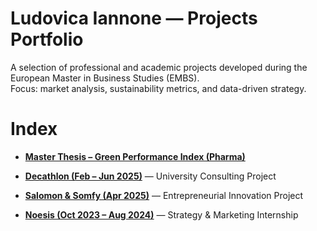 # Ludovica Iannone — Projects Portfolio

A selection of professional and academic projects developed during the European Master in Business Studies (EMBS).  
Focus: market analysis, sustainability metrics, and data-driven strategy.

# Index

- **[Master Thesis – Green Performance Index (Pharma)](https://github.com/ludovica-iannone/projects-portfolio/blob/main/thesis-green-index/01-summary.pdf)**

- **[Decathlon (Feb – Jun 2025)](./Decathlon%20project%20summary.pdf)** — University Consulting Project
  
- **[Salomon & Somfy (Apr 2025)](./Salomon%20somfy%20project%20summary.pdf)** — Entrepreneurial Innovation Project
  
- **[Noesis (Oct 2023 – Aug 2024)](./Noesis%20project%20summary.pdf)** — Strategy & Marketing Internship   

